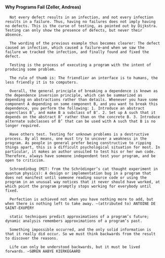#### Why Programs Fail (Zeller, Andreas)
      Not every defect results in an infection, and not every infection results in a failure. Thus, having no failures does not imply having no defects. This is the curse of testing, as pointed out by Dijkstra. Testing can only show the presence of defects, but never their absence.

      The wording of the previous example thus becomes clearer: The defect caused an infection, which caused a failure—and when we saw the failure we tracked the infection, and finally found and fixed the defect.

      Testing is the process of executing a program with the intent of producing some problem.

      The rule of thumb is: The friendlier an interface is to humans, the less friendly it is to computers.

      Overall, the general principle of breaking a dependence is known as the dependence inversion principle, which can be summarized as depending on abstractions rather than details. Whenever you have some component A depending on some component B, and you want to break this dependence, you perform the following: 1. Introduce an abstract superclass B’, and make B a subclass of B‘. 2. Set up A such that it depends on the abstract B’ rather than on the concrete B. 3. Introduce alternate subclasses of B’ that can be used with A such that B is no longer required.

      Have others test. Testing for unknown problems is a destructive process. By all means, one must try to uncover a weakness in the program. As people in general prefer being constructive to ripping things apart, this is a difficult psychological situation for most. In particular, it makes an author unsuited to test his or her own code. Therefore, always have someone independent test your program, and be open to criticism.

      Schroedinbug (MIT: from the Schrödinger’s cat thought experiment in quantum physics): A design or implementation bug in a program that does not manifest until someone reading source code or using the program in an unusual way notices that it never should have worked, at which point the program promptly stops working for everybody until fixed.

      Perfection is achieved not when you have nothing more to add, but when there is nothing left to take away. –(attributed to) ANTOINE DE SAINT-EXUPÉRY

      static techniques predict approximations of a program’s future; dynamic analysis remembers approximations of a program’s past.

      Something impossible occurred, and the only solid information is that it really did occur. So we must think backwards from the result to discover the reasons.

      Life can only be understood backwards, but it must be lived forwards. –SØREN AABYE KIERKEGAARD

